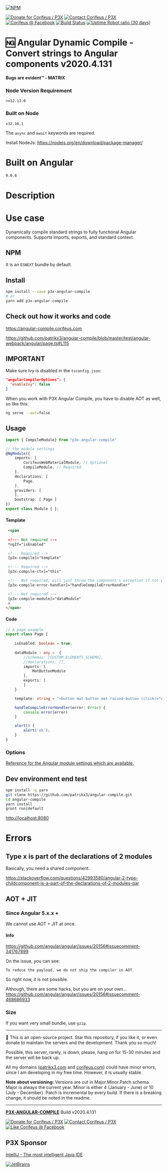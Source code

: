 [//]: #@corifeus-header

[![NPM](https://nodei.co/npm/p3x-angular-compile.png?downloads=true&downloadRank=true)](https://www.npmjs.com/package/p3x-angular-compile/)

  

[![Donate for Corifeus / P3X](https://img.shields.io/badge/Donate-Corifeus-003087.svg)](https://paypal.me/patrikx3) [![Contact Corifeus / P3X](https://img.shields.io/badge/Contact-P3X-ff9900.svg)](https://www.patrikx3.com/en/front/contact) [![Corifeus @ Facebook](https://img.shields.io/badge/Facebook-Corifeus-3b5998.svg)](https://www.facebook.com/corifeus.software)  [![Build Status](https://api.travis-ci.com/patrikx3/angular-compile.svg?branch=master)](https://travis-ci.com/patrikx3/angular-compile)
[![Uptime Robot ratio (30 days)](https://img.shields.io/uptimerobot/ratio/m780749701-41bcade28c1ea8154eda7cca.svg)](https://uptimerobot.patrikx3.com/)





# 🆖 Angular Dynamic Compile - Convert strings to Angular components v2020.4.131



**Bugs are evident™ - MATRIX️**
    

### Node Version Requirement
```
>=12.13.0
```

### Built on Node
```
v12.16.1
```

The ```async``` and ```await``` keywords are required.

Install NodeJs:
https://nodejs.org/en/download/package-manager/


# Built on Angular

```text
9.0.6
```



# Description

                        
[//]: #@corifeus-header:end


# Use case
Dynamically compile standard strings to fully functional Angular components. Supports imports, exports, and standard context.

## NPM 

It is an ```ESNEXT``` bundle by default.
  
## Install
  
```bash
npm install --save p3x-angular-compile
# or
yarn add p3x-angular-compile
```

## Check out how it works and code

https://angular-compile.corifeus.com  

https://github.com/patrikx3/angular-compile/blob/master/test/angular-webpack/angular/page.ts#L115

## IMPORTANT


Make sure Ivy is disabled in the `tsconfig.json`:
```json
"angularCompilerOptions": {
  "enableIvy": false
}
```

When you work with P3X Angular Compile, you have to disable AOT as well, so like this:
```bash
ng serve --aot=false
```

## Usage


```typescript
import { CompileModule} from "p3x-angular-compile"

// the module settings
@NgModule({
    imports: [
        CorifeusWebMaterialModule, // Optional
        CompileModule, // Required
    ],
    declarations: [
        Page,
    ],
    providers: [
    ],
    bootstrap: [ Page ]
})
export class Module { };
```

#### Template    
```html
 <span 
 
 <!--- Not required -->
 *ngIf="isEnabled" 

 <!--- Required -->
 [p3x-compile]="template"

 <!--- Required -->
 [p3x-compile-ctx]="this"

 <!--- Not required, will just throw the component's exception if not provided -->
 [p3x-compile-error-handler]="handleCompileErrorHandler"

 <!--- Not required -->
 [p3x-compile-module]="dataModule"
 >     
</span>
```

#### Code
```typescript
// A page example
export class Page {
    
    isEnabled: boolean = true;
    
    dataModule : any =  {
        //schemas: [CUSTOM_ELEMENTS_SCHEMA],
        //declarations: [],
        imports: [
            MatButtonModule
        ],
        exports: [       
        ]
    }

    template: string = "<button mat-button mat-raised-button (click)="context.alert()">Dynamic template</button>";

    handleCompileErrorHandler(error: Error) {
        console.error(error)
    }

    alert() {
        alert('ok');
    }
}
```


<!--

#### Actual used dynamic compiler
I use a dynamic Markdown page with ```p3x-angular-compile```:
[Module](https://github.com/patrikx3/corifeus-app-web-pages/blob/master/src/angular/module.ts) , [Example page](https://github.com/patrikx3/corifeus-app-web-pages/blob/master/src/angular/modules/cory-page.ts)


#### Service
[Please refer to use an a service](https://github.com/patrikx3/angular-compile/blob/master/test/angular-webpack/angular/page.ts)

```typescript
export interface CompileOptions {   
    // cached by template
    template: string;
    container: ViewContainerRef;
    context?: any,
    
    // you can customize here any you want to
    // CommonModule, BrowserModule are auto added 
    // (like *ngIf and angular default directives)
    // though CompileModule.forRoot is usually enough
    // so you do not need to use it
    module?: NgModule;
    
    onCompiled?: Function,
    onError?: Function;

}
```

-->

### Options
[Reference for the Angular module settings which are available.](
https://github.com/angular/angular/blob/master/packages/core/src/metadata/ng_module.ts)

<!--
The templates are cached.
-->

<!--

### Deployed example
[Corifeus Pages (JIT + AOT at once)](https://pages.corifeus.com)

#### For now, until there is no options in Angular to use JIT, I just use AOT, so I don't use this component  

[Corifeus Pages (AOT)](https://pages.corifeus.com)

  
[https://github.com/patrikx3/corifeus-app-web-pages/blob/master/src/angular/modules/cory-page.ts](https://github.com/patrikx3/corifeus-app-web-pages/blob/master/src/angular/modules/cory-page.ts)

  -->


## Dev environment end test
   
```bash
npm install -g yarn
git clone https://github.com/patrikx3/angular-compile.git
cd angular-compile
yarn install
grunt run|default
```

[http://localhost:8080](http://localhost:8080)



# Errors

## Type x is part of the declarations of 2 modules
 
Basically, you need a shared component.
 
https://stackoverflow.com/questions/42993580/angular-2-type-childcomponent-is-a-part-of-the-declarations-of-2-modules-par

## AOT + JIT

### Since Angular 5.x.x +

We cannot use AOT + JIT at once.


#### Info
https://github.com/angular/angular/issues/20156#issuecomment-341767899

On the issue, you can see:
```text
To reduce the payload, we do not ship the compiler in AOT.
```


So right now, it is not possible.

Although, there are some hacks, but you are on your own...  
https://github.com/angular/angular/issues/20156#issuecomment-468686933

<!---
### Angular 4.x.x

It is not working out of the box (the default is either JIT or AOT, not both), but the apps become 10 folds faster. The ``@ngtools/webpack`` is AOT and the ```awesome-typescript-loader``` is JIT only. 
  
The solution can be architect with the ```@angular/compiler``` and the ```awesome-typescript-loader``` together. A miracle!

Example here (since I am using Angular 5 not, it is not AOT + JIT anymore, but if you are on Angular 4, you can do it):
[More info about AOT + JIT](https://pages.corifeus.com/github/corifeus-builder-angular/artifacts/readme/skeleton.html)

-->

### Size
If you want very small bundle, use ```gzip```.

[//]: #@corifeus-footer

---

🙏 This is an open-source project. Star this repository, if you like it, or even donate to maintain the servers and the development. Thank you so much!

Possible, this server, rarely, is down, please, hang on for 15-30 minutes and the server will be back up.

All my domains ([patrikx3.com](https://patrikx3.com) and [corifeus.com](https://corifeus.com)) could have minor errors, since I am developing in my free time. However, it is usually stable.

**Note about versioning:** Versions are cut in Major.Minor.Patch schema. Major is always the current year. Minor is either 4 (January - June) or 10 (July - December). Patch is incremental by every build. If there is a breaking change, it should be noted in the readme.


---

[**P3X-ANGULAR-COMPILE**](https://pages.corifeus.com/angular-compile) Build v2020.4.131

[![Donate for Corifeus / P3X](https://img.shields.io/badge/Donate-Corifeus-003087.svg)](https://www.paypal.com/cgi-bin/webscr?cmd=_s-xclick&hosted_button_id=QZVM4V6HVZJW6)  [![Contact Corifeus / P3X](https://img.shields.io/badge/Contact-P3X-ff9900.svg)](https://www.patrikx3.com/en/front/contact) [![Like Corifeus @ Facebook](https://img.shields.io/badge/LIKE-Corifeus-3b5998.svg)](https://www.facebook.com/corifeus.software)


## P3X Sponsor

[IntelliJ - The most intelligent Java IDE](https://www.jetbrains.com/?from=patrikx3)

[![JetBrains](https://cdn.corifeus.com/assets/svg/jetbrains-logo.svg)](https://www.jetbrains.com/?from=patrikx3)




[//]: #@corifeus-footer:end
